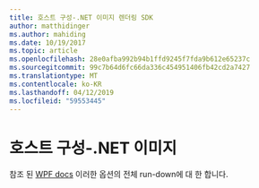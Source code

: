```yaml
---
title: 호스트 구성-.NET 이미지 렌더링 SDK
author: matthidinger
ms.author: mahiding
ms.date: 10/19/2017
ms.topic: article
ms.openlocfilehash: 28e0afba992b94b1ffd9245f7fda9b612e65237c
ms.sourcegitcommit: 99c7b64d6fc66da336c454951406fb42cd2a7427
ms.translationtype: MT
ms.contentlocale: ko-KR
ms.lasthandoff: 04/12/2019
ms.locfileid: "59553445"
---
```

# <a name="host-config---net-image"></a>호스트 구성-.NET 이미지

참조 된 [WPF docs](../net-wpf/getting-started.md) 이러한 옵션의 전체 run-down에 대 한 합니다.